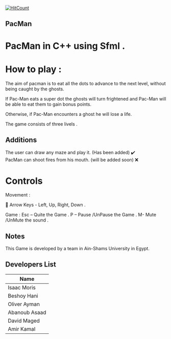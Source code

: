 [![HitCount](http://hits.dwyl.io/IsaacMo12/PacMan.svg)](http://hits.dwyl.io/IsaacMo12/PacMan)

## PacMan
# PacMan in C++ using Sfml . 
# How to play :
 The aim of pacman is to eat all the dots to advance to the next level, without being caught by the ghosts. 

If Pac-Man eats a super dot the ghosts will turn frightened and Pac-Man will be able to eat them to gain bonus points. 

Otherwise, if Pac-Man encounters a ghost he will lose a life. 

The game consists of three livels . 
## Additions 
The user can draw any maze and play it.  (Has been added) :heavy_check_mark:
<br/>
PacMan can shoot fires from his mouth.   (will be added soon) :x:
# Controls 
Movement : 

 Arrow Keys - Left, Up, Right, Down . 

Game : 
Esc – Quite the Game . 
P – Pause /UnPause the Game . 
M- Mute /UnMute the sound . 
## Notes 
This Game is developed by a team in Ain-Shams University in Egypt.
## Developers List

| Name             | 
| ---------------- |
| Isaac Moris      |
| Beshoy Hani      |
| Oliver Ayman     |
| Abanoub Asaad    |
| David Maged      |
| Amir Kamal       |
